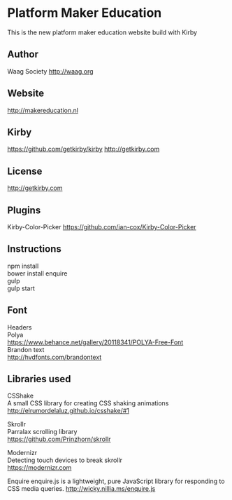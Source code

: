# Platform Maker Education

This is the new platform maker education website build with Kirby

## Author
Waag Society
<http://waag.org>

## Website
<http://makereducation.nl>

## Kirby
<https://github.com/getkirby/kirby>
<http://getkirby.com>

## License
<http://getkirby.com>

## Plugins
Kirby-Color-Picker
<https://github.com/ian-cox/Kirby-Color-Picker>

## Instructions
npm install <br />
bower install enquire <br />
gulp <br />
gulp start


## Font
Headers<br />
Polya<br />
<https://www.behance.net/gallery/20118341/POLYA-Free-Font><br />
Brandon text<br />
<http://hvdfonts.com/brandontext>

## Libraries used
CSShake<br />
A small CSS library for creating CSS shaking animations<br />
<http://elrumordelaluz.github.io/csshake/#1>

Skrollr<br />
Parralax scrolling library<br />
<https://github.com/Prinzhorn/skrollr>

Modernizr<br />
Detecting touch devices to break skrollr<br />
<https://modernizr.com>

Enquire
enquire.js is a lightweight, pure JavaScript library for responding to CSS media queries.
<http://wicky.nillia.ms/enquire.js>
